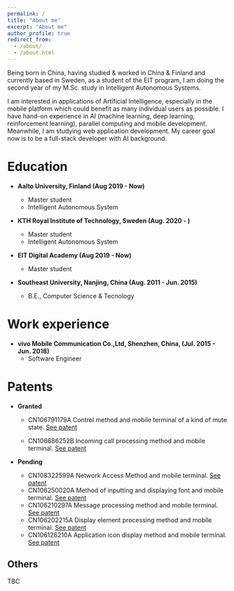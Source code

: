```yaml
---
permalink: /
title: "About me"
excerpt: "About me"
author_profile: true
redirect_from: 
  - /about/
  - /about.html
---
```


Being born in China, having studied & worked in China & Finland and currently based in Sweden, as a student of the EIT program, I am doing the second year of my M.Sc. study in Intelligent Autonomous Systems.

I am interested in applications of Artificial Intelligence, especially in the mobile platform which could benefit as many individual users as possible. I have hand-on experience in AI (machine learning, deep learning, reinforcement learning), parallel computing and mobile development. Meanwhile, I am studying web application development. My career goal now is to be a full-stack developer with AI background.

Education
======
* **Aalto University, Finland (Aug 2019 - Now)**
	* Master student
  	* Intelligent Autonomous System
  
* **KTH Royal Institute of Technology, Sweden (Aug. 2020 - )**
	* Master student
	* Intelligent Autonomous System
  
* **EIT Digital Academy (Aug 2019 - Now)**
	* Master student
  
*  **Southeast University, Nanjing, China (Aug. 2011 - Jun. 2015)**
	* B.E., Computer Science & Tecnology

Work experience
======
* **vivo Mobile Communication Co.,Ltd, Shenzhen, China, (Jul. 2015 - Jun. 2018)**
	* Software Engineer

Patents
======
* **Granted**
	* CN106791179A Control method and mobile terminal of a kind of mute state. [See patent](https://worldwide.espacenet.com/patent/search/family/058944602/publication/CN106791179A?q=CN106791179A&called_by=epo.org)
  	
	* CN106686252B Incoming call processing method and mobile terminal. [See patent](https://worldwide.espacenet.com/patent/search/family/058861401/publication/CN106686252A?q=CN106686252B&called_by=epo.org)
  
* **Pending**
	*  CN108322599A Network Access Method and mobile terminal. [See patent](https://worldwide.espacenet.com/patent/search/family/062887370/publication/CN108322599A?q=CN108322599A&called_by=epo.org)
	*  CN106250020A Method of inputting and displaying font and mobile terminal. [See patent](https://worldwide.espacenet.com/patent/search/family/057605775/publication/CN106250020A?q=CN106250020A&called_by=epo.org)
	*  CN106210297A Message processing method and mobile terminal. [See patent](https://worldwide.espacenet.com/patent/search/family/057464995/publication/CN106210297A?q=CN106210297A&called_by=epo.org)
	*  CN106202215A Display element processing method and mobile terminal. [See patent](https://worldwide.espacenet.com/patent/search/family/057461724/publication/CN106202215A?q=CN106202215A&called_by=epo.org)
	*  CN106126210A Application icon display method and mobile terminal. [See patent](https://worldwide.espacenet.com/patent/search/family/057470678/publication/CN106126210A?q=CN106126210A&called_by=epo.org)
  
Others
------
TBC

